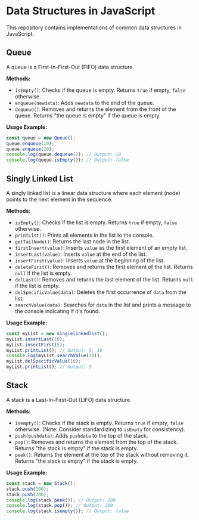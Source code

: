 # Data Structures in JavaScript

This repository contains implementations of common data structures in JavaScript.

## Queue

A queue is a First-In-First-Out (FIFO) data structure.

**Methods:**

*   `isEmpty()`: Checks if the queue is empty. Returns `true` if empty, `false` otherwise.
*   `enqueue(newdata)`: Adds `newdata` to the end of the queue.
*   `dequeue()`: Removes and returns the element from the front of the queue. Returns "the queue is empty" if the queue is empty.

**Usage Example:**

```javascript
const queue = new Queue();
queue.enqueue(10);
queue.enqueue(20);
console.log(queue.dequeue()); // Output: 10
console.log(queue.isEmpty()); // Output: false
```

## Singly Linked List

A singly linked list is a linear data structure where each element (node) points to the next element in the sequence.

**Methods:**

*   `isEmpty()`: Checks if the list is empty. Returns `true` if empty, `false` otherwise.
*   `printList()`: Prints all elements in the list to the console.
*   `getTailNode()`: Returns the last node in the list.
*   `firstInsert(value)`: Inserts `value` as the first element of an empty list.
*   `insertLast(value)`: Inserts `value` at the end of the list.
*   `insertFirst(value)`: Inserts `value` at the beginning of the list.
*   `deleteFirst()`: Removes and returns the first element of the list. Returns `null` if the list is empty.
*   `delLast()`: Removes and returns the last element of the list. Returns `null` if the list is empty.
*   `delSpecificValue(data)`: Deletes the first occurrence of `data` from the list.
*   `searchValue(data)`: Searches for `data` in the list and prints a message to the console indicating if it's found.

**Usage Example:**

```javascript
const myList = new singlelinkedlist();
myList.insertLast(10);
myList.insertFirst(5);
myList.printList(); // Output: 5, 10
console.log(myList.searchValue(10));
myList.delSpecificValue(10);
myList.printList(); // Output: 5
```

## Stack

A stack is a Last-In-First-Out (LIFO) data structure.

**Methods:**

*   `isempty()`: Checks if the stack is empty. Returns `true` if empty, `false` otherwise. (Note: Consider standardizing to `isEmpty` for consistency).
*   `push(pushdata)`: Adds `pushdata` to the top of the stack.
*   `pop()`: Removes and returns the element from the top of the stack. Returns "the stack is empty" if the stack is empty.
*   `peek()`: Returns the element at the top of the stack without removing it. Returns "the stack is empty" if the stack is empty.

**Usage Example:**

```javascript
const stack = new Stack();
stack.push(100);
stack.push(200);
console.log(stack.peek()); // Output: 200
console.log(stack.pop()); // Output: 200
console.log(stack.isempty()); // Output: false
```
